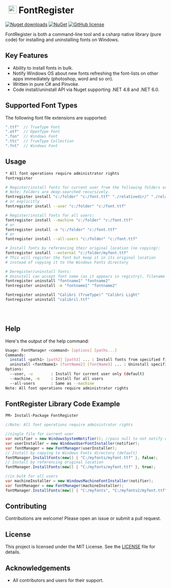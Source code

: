 # <img src="https://i.imgur.com/Q4WoRjy.png" width="25" style="margin: 5px 0px 0px 10px"/> FontRegister
[![Nuget downloads](https://img.shields.io/nuget/vpre/FontRegister.svg)](https://www.nuget.org/packages/FontRegister/)
[![NuGet](https://img.shields.io/nuget/dt/FontRegister.svg)](https://github.com/Nucs/FontRegister)
[![GitHub license](https://img.shields.io/github/license/mashape/apistatus.svg)](https://github.com/Nucs/FontRegister/blob/master/LICENSE)

FontRegister is both a command-line tool and a csharp native library (pure code) for installing and uninstalling fonts on Windows.

## Key Features
- Ability to install fonts in bulk.
- Notify Windows OS about new fonts refreshing the font-lists on other apps immediately (photoshop, word and so on).
- Written in pure C# and Pinvoke.
- Code install/uninstall API via Nuget supporting .NET 4.8 and .NET 6.0.

## Supported Font Types

The following font file extensions are supported:
```csharp
".ttf"  // TrueType Font
".otf"  // OpenType Font
".fon"  // Windows Font
".ttc"  // TrueType Collection
".fnt"  // Windows Font
```

## Usage

```sh
* All font operations require administrator rights
fontregister

# Register/install fonts for current user from the following folders or specific files:
# Note: Folders are deep-searched recursively.
fontregister install "c:/folder" "c:/font.ttf" "./relativedir/" "./relativedir/font.otf"
# or explicitly
fontregister install --user "c:/folder" "c:/font.ttf"

# Register/install fonts for all users:
fontregister install --machine "c:/folder" "c:/font.ttf"
# or
fontregister install -m "c:/folder" "c:/font.ttf"
# or
fontregister install --all-users "c:/folder" "c:/font.ttf"

# Install fonts by referencing their original location (no copying):
fontregister install --external "c:/folder/myfont.ttf"
# This will register the font but keep it in its original location
# instead of copying it to the Windows Fonts directory

# Deregister/uninstall fonts:
# Uninstall can accept font name (as it appears in registry), filename with extension or path to the font that was installed
fontregister uninstall "fontname1" "fontname2"
fontregister uninstall -m "fontname1" "fontname2"

fontregister uninstall "Calibri (TrueType)" "Calibri Light"
fontregister uninstall "calibril.ttf"





```

## Help

Here's the output of the help command:

```sh
Usage: FontManager <command> [options] [paths...]
Commands:
  install <path1> [path2] [path3] ... : Install fonts from specified files or directories
  uninstall <fontName1> [fontName2] [fontName3] ... : Uninstall specified fonts
Options:
  --user, -u        : Install for current user only (default)
  --machine, -m     : Install for all users
  --all-users       : Same as --machine
Note: All font operations require administrator rights
```

## FontRegister Library Code Example

```sh
PM> Install-Package FontRegister
```

```csharp
//Note: All font operations require administrator rights

//single file for current user
var notifier = new WindowsSystemNotifier(); //pass null to not notify other apps
var userInstaller = new WindowsUserFontInstaller(notifier);
var fontManager = new FontManager(userInstaller);
// Install by copying to Windows Fonts directory (default)
fontManager.InstallFonts(new[] { "C:/myfonts/myfont.ttf" }, false);
// Install by referencing original location
fontManager.InstallFonts(new[] { "C:/myfonts/myfont.ttf" }, true);

//in bulk for all users
var machineInstaller = new WindowsMachineFontInstaller(notifier);
var fontManager = new FontManager(machineInstaller);
fontManager.InstallFonts(new[] { "C:/myfonts", "C:/myfonts2/myfont.ttf" });
```

## Contributing

Contributions are welcome! Please open an issue or submit a pull request.

## License

This project is licensed under the MIT License. See the [LICENSE](LICENSE) file for details.

## Acknowledgements

- All contributors and users for their support.
